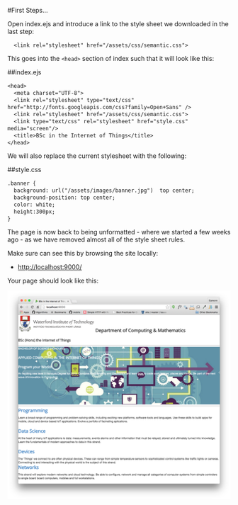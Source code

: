 #First Steps...

Open index.ejs and introduce a link to the style sheet we downloaded in the last step:

~~~
  <link rel="stylesheet" href="/assets/css/semantic.css">
~~~

This goes into the `<head>` section of index such that it will look like this:

##index.ejs

~~~
<head>
  <meta charset="UTF-8">
  <link rel="stylesheet" type="text/css" href="http://fonts.googleapis.com/css?family=Open+Sans" />
  <link rel="stylesheet" href="/assets/css/semantic.css">
  <link type="text/css" rel="stylesheet" href="style.css" media="screen"/>
  <title>BSc in the Internet of Things</title>
</head>
~~~

We will also replace the current stylesheet with the following:


##style.css

~~~
.banner {
  background: url("/assets/images/banner.jpg")  top center;
  background-position: top center;
  color: white;
  height:300px;
}
~~~

The page is now back to being unformatted - where we started a few weeks ago - as we have removed almost all of the style sheet rules.

Make sure can see this by browsing the site locally:

- <http://localhost:9000/>

Your page should look like this:

![](img/01.png)

